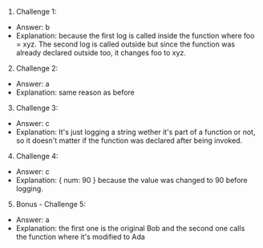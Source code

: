 1. Challenge 1:

- Answer: b
- Explanation: because the first log is called inside the function where foo = xyz. The second log is called outside but since the function was already declared outside too, it changes foo to xyz.

2. Challenge 2:

- Answer: a
- Explanation: same reason as before

3. Challenge 3:

- Answer: c
- Explanation: It's just logging a string wether it's part of a function or not, so it doesn't matter if the function was declared after being invoked.

4. Challenge 4:

- Answer: c
- Explanation: { num: 90 } because the value was changed to 90 before logging.

5. Bonus - Challenge 5:

- Answer: a
- Explanation: the first one is the original Bob and the second one calls the function where it's modified to Ada
